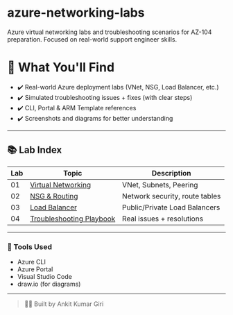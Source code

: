 # azure-networking-labs

Azure virtual networking labs and troubleshooting scenarios for AZ-104 preparation. Focused on real-world support engineer skills.

# 📌 What You'll Find

- ✔️ Real-world Azure deployment labs (VNet, NSG, Load Balancer, etc.)
- ✔️ Simulated troubleshooting issues + fixes (with clear steps)
- ✔️ CLI, Portal & ARM Template references
- ✔️ Screenshots and diagrams for better understanding

---

## 📚 Lab Index

| Lab  |                         Topic                                 |          Description           |
|------|---------------------------------------------------------------|--------------------------------|
|  01  |   [Virtual Networking](./01-virtual-networking/README.md)     | VNet, Subnets, Peering         |
|  02  |   [NSG & Routing](./02-nsg-routing/README.md)                 | Network security, route tables |
|  03  |   [Load Balancer](./03-load-balancer/README.md)               | Public/Private Load Balancers  |
|  04  |   [Troubleshooting Playbook](./04-troubleshooting-playbook/)  | Real issues + resolutions      |

---

### 🔧 Tools Used
- Azure CLI
- Azure Portal
- Visual Studio Code
- draw.io (for diagrams)

---

> 🧑‍💻 Built by Ankit Kumar Giri

